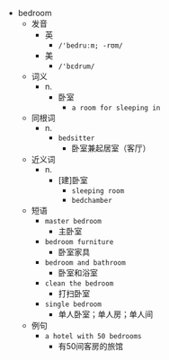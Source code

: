 - bedroom
  - 发音
    - 英
      - `/'bedruːm; -rʊm/`
    - 美
      - `/'bɛdrum/`
  - 词义
    - n.
      - 卧室
        - `a room for sleeping in`
  - 同根词
    - n.
      - `bedsitter`
        - 卧室兼起居室（客厅）
  - 近义词
    - n.
      - [建]卧室
        - `sleeping room`
        - `bedchamber`
  - 短语
    - `master bedroom`
      - 主卧室 
    - `bedroom furniture`
      - 卧室家具 
    - `bedroom and bathroom`
      - 卧室和浴室 
    - `clean the bedroom`
      - 打扫卧室 
    - `single bedroom`
      - 单人卧室；单人房；单人间 
  - 例句
    - `a hotel with 50 bedrooms`
      - 有50间客房的旅馆

